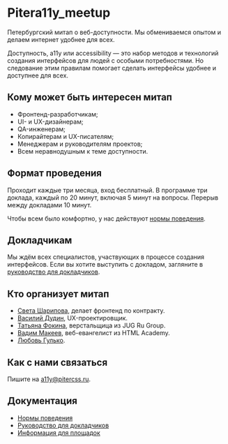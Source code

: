 # Pitera11y_meetup

Петербургский митап о веб-доступности. Мы обмениваемся опытом и делаем интернет удобнее для всех.

Доступность, a11y или accessibility — это набор методов и технологий создания интерфейсов для людей с особыми потребностями. Но следование этим правилам помогает сделать интерфейсы удобнее и доступнее для всех.

## Кому может быть интересен митап

- Фронтенд-разработчикам; 
- UI- и UX-дизайнерам;
- QA-инженерам;
- Копирайтерам и UX-писателям;
- Менеджерам и руководителям проектов;
- Всем неравнодушным к теме доступности.

## Формат проведения

Проходит каждые три месяца, вход бесплатный. В программе три доклада, каждый по 20 минут, включая 5 минут на вопросы. Перерыв между докладами 10 минут.

Чтобы всем было комфортно, у нас действуют [нормы поведения](code-of-conduct.md).

## Докладчикам

Мы ждём всех специалистов, участвующих в процессе создания интерфейсов. Если вы хотите выступить с докладом, загляните в [руководство для докладчиков](for-speakers.md). 

## Кто организует митап

- [Света Шарипова](https://twitter.com/privetdeadline), делает фронтенд по контракту.
- [Василий Дудин](https://twitter.com/vasiliy_dudin), UX-проектировщик.
- [Татьяна Фокина](https://twitter.com/ta_fokina), верстальщица из JUG Ru Group.
- [Вадим Макеев](https://twitter.com/pepelsbey), веб-евангелист из HTML Academy.
- [Любовь Гулько](https://twitter.com/gucol_lu).

## Как с нами связаться

Пишите на [a11y@pitercss.ru](mailto:a11y@pitercss.ru).

## Документация

- [Нормы поведения](code-of-conduct.md)
- [Руководство для докладчиков](for-speakers.md)
- [Информация для площадок](rider.md)

